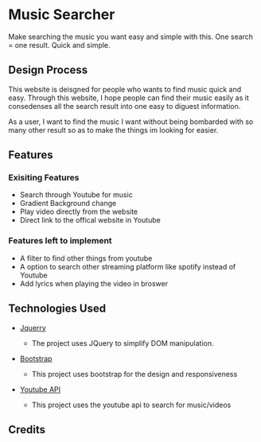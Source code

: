 # Music Searcher
Make searching the music you want easy and simple with this.
One search = one result. Quick and simple.

## Design Process
This website is deisgned for people who wants to find music quick and easy. Through this website, I hope people can find their music easily as it consedenses all the search result into one easy to diguest information. 

As a user, I want to find the music I want without being bombarded with so many other result so as to make the things im looking for easier.

## Features

### Exisiting Features
- Search through Youtube for music
- Gradient Background change
- Play video directly from the website
- Direct link to the offical website in Youtube

### Features left to implement
- A filter to find other things from youtube
- A option to search other streaming platform like spotify instead of Youtube
- Add lyrics when playing the video in broswer

## Technologies Used

- [Jquerry](https://jquery.com/)
    * The project uses JQuery to simplify DOM manipulation.
  
- [Bootstrap](https://getbootstrap.com/)
    * This project uses bootstrap for the design and responsiveness
  
- [Youtube API](https://developers.google.com/youtube/v3)
    * This project uses the youtube api to search for music/videos
    
## Credits
